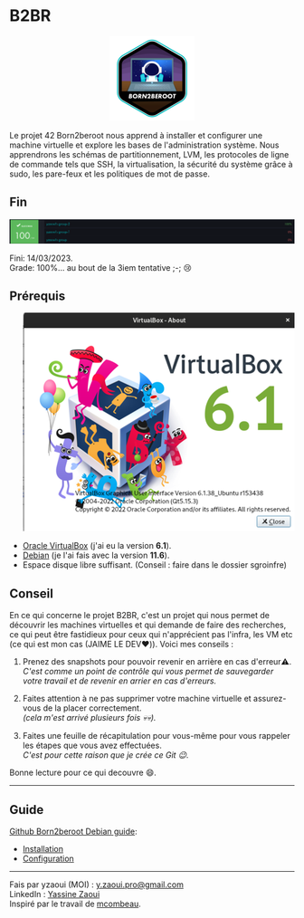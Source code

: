 # B2BR

<p align="center">
  <img src="https://github.com/mcombeau/mcombeau/blob/main/42_badges/born2beroote.png" alt="Born2beroot 42 project badge"/>
</p>

Le projet 42 Born2beroot nous apprend à installer et configurer une machine virtuelle et explore les bases de l'administration système. Nous apprendrons les schémas de partitionnement, LVM, les protocoles de ligne de commande tels que SSH, la virtualisation, la sécurité du système grâce à sudo, les pare-feux et les politiques de mot de passe.

## Fin

<p align="center">
  <img src="https://github.com/yatsuZ/B2BR/blob/main/image/succesB2BR.png" alt="Born2beroot Note 3 tentative aux bout de la troisieme tentative 100%"/>
</p>
Fini: 14/03/2023.
<br>
Grade: 100%... au bout de la 3iem tentative ;-; &#x1F622;

## Prérequis
<p align="right">
  <img src="https://github.com/yatsuZ/B2BR/blob/main/image/Virtual-BOX-version-pti.png" alt="version 6.6 virtual box"/>
</p>

* [Oracle VirtualBox](https://www.virtualbox.org/) (j'ai eu la version <strong>6.1</strong>).<br>
* [Debian](https://www.debian.org/distrib/netinst) (je l'ai fais avec la version <strong>11.6</strong>).<br>
* Espace disque libre suffisant. (Conseil : faire dans le dossier sgroinfre)

## Conseil

En ce qui concerne le projet B2BR, c'est un projet qui nous permet de découvrir les machines virtuelles et qui demande de faire des recherches, ce qui peut être fastidieux pour ceux qui n'apprécient pas l'infra, les VM etc (ce qui est mon cas (JAIME LE DEV:heart:)). Voici mes conseils :

1. Prenez des snapshots pour pouvoir revenir en arrière en cas d'erreur:warning:.
<br>*C'est comme un point de contrôle qui vous permet de sauvegarder votre travail et de revenir en arrier en cas d'erreurs.*

2. Faites attention à ne pas supprimer votre machine virtuelle et assurez-vous de la placer correctement.
<br>*(cela m'est arrivé plusieurs fois :skull::skull:).*

3. Faites une feuille de récapitulation pour vous-même pour vous rappeler les étapes que vous avez effectuées.
<br>*C'est pour cette raison que je crée ce Git :wink:.*

Bonne lecture pour ce qui decouvre :smile:.

---
## Guide

[Github Born2beroot Debian guide]():
* [Installation]()
* [Configuration]()

---
Fais par yzaoui (MOI) : y.zaoui.pro@gmail.com
<br>LinkedIn : [Yassine Zaoui](https://www.linkedin.com/in/yassine-zaoui-23b005229/)
<br>
Inspiré par le travail de [mcombeau](https://github.com/mcombeau/Born2beroot).
